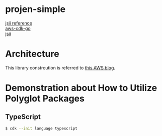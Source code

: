 # projen-simple
[jsii reference](https://github.com/cdklabs/jsii-release)  
[aws-cdk-go](https://github.com/aws/aws-cdk-go)  
[jsii](https://github.com/aws/jsii)  

# Architecture  
This library constrcution is referred to [this AWS blog](https://aws.amazon.com/tw/blogs/compute/introducing-amazon-api-gateway-service-integration-for-aws-step-functions/).  

# Demonstration about How to Utilize Polyglot Packages  
## TypeScript
   ```bash
   $ cdk --init language typescript
   ``` 